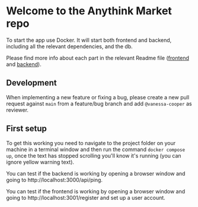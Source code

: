 # Welcome to the Anythink Market repo

To start the app use Docker. It will start both frontend and backend, including all the relevant dependencies, and the db.

Please find more info about each part in the relevant Readme file ([frontend](frontend/readme.md) and [backend](backend/README.md)).

## Development

When implementing a new feature or fixing a bug, please create a new pull request against `main` from a feature/bug branch and add `@vanessa-cooper` as reviewer.

## First setup

To get this working you need to navigate to the project folder on your machine in a terminal window and then run the command `docker compose up`, once the text has stopped scrolling you'll know it's running (you can ignore yellow warning text).

You can test if the backend is working by opening a browser window and going to http://localhost:3000/api/ping.

You can test if the frontend is working by opening a browser window and going to http://localhost:3001/register and set up a user account.
